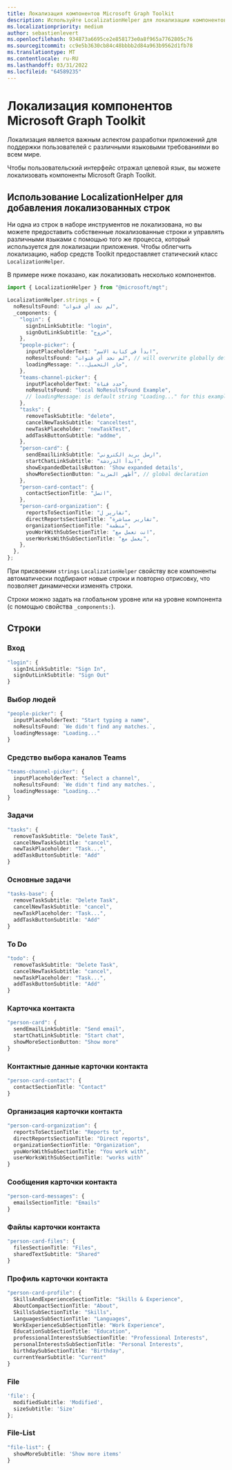 ```yaml
---
title: Локализация компонентов Microsoft Graph Toolkit
description: Используйте LocalizationHelper для локализации компонентов Microsoft Graph Toolkit.
ms.localizationpriority: medium
author: sebastienlevert
ms.openlocfilehash: 934873a6695ce2e858173e0a8f965a7762805c76
ms.sourcegitcommit: cc9e5b3630cb84c48bbbb2d84a963b9562d1fb78
ms.translationtype: MT
ms.contentlocale: ru-RU
ms.lasthandoff: 03/31/2022
ms.locfileid: "64589235"
---
```

# <a name="localizing-the-microsoft-graph-toolkit-components"></a>Локализация компонентов Microsoft Graph Toolkit

Локализация является важным аспектом разработки приложений для поддержки пользователей с различными языковыми требованиями во всем мире.

Чтобы пользовательский интерфейс отражал целевой язык, вы можете локализовать компоненты Microsoft Graph Toolkit.

## <a name="use-localizationhelper-to-add-localized-strings"></a>Использование LocalizationHelper для добавления локализованных строк

Ни одна из строк в наборе инструментов не локализована, но вы можете предоставить собственные локализованные строки и управлять различными языками с помощью того же процесса, который используется для локализации приложения. Чтобы облегчить локализацию, набор средств Toolkit предоставляет статический класс `LocalizationHelper`.

В примере ниже показано, как локализовать несколько компонентов.

```ts
import { LocalizationHelper } from "@microsoft/mgt";

LocalizationHelper.strings = {
  noResultsFound: "لم نجد أي قنوات",
  _components: {
    "login": {
      signInLinkSubtitle: "login",
      signOutLinkSubtitle: "خروج",
    },
    "people-picker": {
      inputPlaceholderText: "ابدأ في كتابة الاسم",
      noResultsFound: "لم نجد أي قنوات", // will overwrite globally defined noResultsFound in people-picker component
      loadingMessage: "...جار التحميل",
    },
    "teams-channel-picker": {
      inputPlaceholderText: "حدد قناة",
      noResultsFound: "local NoResultsFound Example",
      // loadingMessage: is default string "Loading..." for this example since not defined globally or locally
    },
    "tasks": {
      removeTaskSubtitle: "delete",
      cancelNewTaskSubtitle: "canceltest",
      newTaskPlaceholder: "newTaskTest",
      addTaskButtonSubtitle: "addme",
    },
    "person-card": {
      sendEmailLinkSubtitle: "ارسل بريد الكتروني",
      startChatLinkSubtitle: "ابدأ الدردشة",
      showExpandedDetailsButton: 'Show expanded details',
      showMoreSectionButton: "أظهر المزيد", // global declaration
    },
    "person-card-contact": {
      contactSectionTitle: "اتصل",
    },
    "person-card-organization": {
      reportsToSectionTitle: "تقارير ل",
      directReportsSectionTitle: "تقارير مباشرة",
      organizationSectionTitle: "منظمة",
      youWorkWithSubSectionTitle: "انت تعمل مع",
      userWorksWithSubSectionTitle: "يعمل مع",
    },
  },
};
```

При присвоении `strings` `LocalizationHelper` свойству все компоненты автоматически подбирают новые строки и повторно отрисовку, что позволяет динамически изменять строки. 

Строки можно задать на глобальном уровне или на уровне компонента (с помощью свойства `_components:`).

## <a name="strings"></a>Строки

### <a name="login"></a>Вход

```ts
"login": {
  signInLinkSubtitle: "Sign In",
  signOutLinkSubtitle: "Sign Out"
}
```

### <a name="people-picker"></a>Выбор людей

```ts
"people-picker": {
  inputPlaceholderText: "Start typing a name",
  noResultsFound: `We didn't find any matches.`,
  loadingMessage: "Loading..."
}
```

### <a name="teams-channel-picker"></a>Средство выбора каналов Teams

```ts
"teams-channel-picker": {
  inputPlaceholderText: "Select a channel",
  noResultsFound: `We didn't find any matches.`,
  loadingMessage: "Loading..."
}
```

### <a name="tasks"></a>Задачи

```ts
"tasks": {
  removeTaskSubtitle: "Delete Task",
  cancelNewTaskSubtitle: "cancel",
  newTaskPlaceholder: "Task...",
  addTaskButtonSubtitle: "Add"
}
```

### <a name="tasks-base"></a>Основные задачи

```ts
"tasks-base": {
  removeTaskSubtitle: "Delete Task",
  cancelNewTaskSubtitle: "cancel",
  newTaskPlaceholder: "Task...",
  addTaskButtonSubtitle: "Add"
}
```

### <a name="todo"></a>To Do

```ts
"todo": {
  removeTaskSubtitle: "Delete Task",
  cancelNewTaskSubtitle: "cancel",
  newTaskPlaceholder: "Task...",
  addTaskButtonSubtitle: "Add"
}
```

### <a name="person-card"></a>Карточка контакта

```ts
"person-card": {
  sendEmailLinkSubtitle: "Send email",
  startChatLinkSubtitle: "Start chat",
  showMoreSectionButton: "Show more"
}
```

### <a name="person-card-contact"></a>Контактные данные карточки контакта

```ts
"person-card-contact": {
  contactSectionTitle: "Contact"
}
```

### <a name="person-card-organization"></a>Организация карточки контакта

```ts
"person-card-organization": {
  reportsToSectionTitle: "Reports to",
  directReportsSectionTitle: "Direct reports",
  organizationSectionTitle: "Organization",
  youWorkWithSubSectionTitle: "You work with",
  userWorksWithSubSectionTitle: "works with"
}
```

### <a name="person-card-messages"></a>Сообщения карточки контакта

```ts
"person-card-messages": {
  emailsSectionTitle: "Emails"
}
```

### <a name="person-card-files"></a>Файлы карточки контакта

```ts
"person-card-files": {
  filesSectionTitle: "Files",
  sharedTextSubtitle: "Shared"
}
```

### <a name="person-card-profile"></a>Профиль карточки контакта

```ts
"person-card-profile": {
  SkillsAndExperienceSectionTitle: "Skills & Experience",
  AboutCompactSectionTitle: "About",
  SkillsSubSectionTitle: "Skills",
  LanguagesSubSectionTitle: "Languages",
  WorkExperienceSubSectionTitle: "Work Experience",
  EducationSubSectionTitle: "Education",
  professionalInterestsSubSectionTitle: "Professional Interests",
  personalInterestsSubSectionTitle: "Personal Interests",
  birthdaySubSectionTitle: "Birthday",
  currentYearSubtitle: "Current"
}
```

### <a name="file"></a>File

```ts
'file': {
  modifiedSubtitle: 'Modified',
  sizeSubtitle: 'Size'
};
```

### <a name="file-list"></a>File-List

```ts
"file-list": {
  showMoreSubtitle: 'Show more items'
}
```
